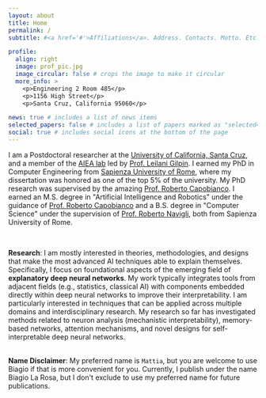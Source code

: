 ```yaml
---
layout: about
title: Home
permalink: /
subtitle: #<a href='#'>Affiliations</a>. Address. Contacts. Motto. Etc.

profile:
  align: right
  image: prof_pic.jpg
  image_circular: false # crops the image to make it circular
  more_info: >
    <p>Engineering 2 Room 485</p>
    <p>1156 High Street</p>
    <p>Santa Cruz, California 95060</p>

news: true # includes a list of news items
selected_papers: false # includes a list of papers marked as "selected={true}"
social: true # includes social icons at the bottom of the page
---
```


I am a Postdoctoral researcher at the <a href="https://www.ucsc.edu/">University of California, Santa Cruz</a>, and a member of the <a href="https://aiea-lab.github.io/">AIEA lab</a> led by <a href="https://people.ucsc.edu/~lgilpin/">Prof. Leilani Gilpin</a>. I earned my PhD in Computer Engineering from <a href="https://www.uniroma1.it/">Sapienza University of Rome</a>, where my dissertation was honored as one of the top 5% of the university. My PhD research was supervised by the amazing <a href="http://robertocapobianco.com/">Prof. Roberto Capobianco</a>. I earned an M.S. degree in "Artificial Intelligence and Robotics" under the guidance of <a href="http://robertocapobianco.com/">Prof. Roberto Capobianco</a> and a B.S. degree in "Computer Science" under the supervision of <a href="http://wwwusers.di.uniroma1.it/~navigli/"> Prof. Roberto Navigli</a>, both from Sapienza University of Rome.<br>

<br>


**Research**: I am mostly interested in theories, methodologies, and designs that make the most advanced AI techniques able to explain themselves. Specifically, I focus on foundational aspects of the emerging field of **explanatory deep neural networks**. My work typically integrates tools from adjacent fields (e.g., statistics, classical AI) with components embedded directly within deep neural networks to improve their interpretability. I am particularly interested in techniques that can be applied across multiple domains and interdisciplinary research. My research so far has investigated methods related to neuron analysis (mechanistic interpretability), memory-based networks, attention mechanisms, and novel designs for self-interpretable deep neural networks.
<br>
<br>

**Name Disclaimer**:  My preferred name is `Mattia`, but you are welcome to use Biagio if that is more convenient for you. Currently, I publish under the name Biagio La Rosa, but I don't exclude to use my preferred name for future publications.

